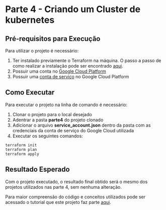 # Parte 4 - Criando um Cluster de kubernetes

## Pré-requisitos para Execução

Para utilizar o projeto é necessário:

1) Ter instalado previamente o Terraform na máquina. O passo a passo de como realizar
a instalação pode ser encontrado [aqui](https://learn.hashicorp.com/tutorials/terraform/install-cli).
2) Possuir uma conta no [Google Cloud Platform](https://cloud.google.com)
3) Possuir uma [conta de serviço](https://cloud.google.com/iam/docs/service-accounts?hl=pt-br) no Google Cloud Platform

## Como Executar

Para executar o projeto na linha de comando é necessário:

1) Clonar o projeto para o local desejado
2) Adentrar a pasta **parte4** do projeto clonado
3) Adicionar o arquivo **service_account.json** dentro da pasta com as credenciais da conta de serviço do Google Cloud utilizada
4) Executar os seguintes comandos:

```
terraform init
terraform plan
terraform apply
```

## Resultado Esperado

Com o projeto executado, o resultado final obtido será o mesmo dos projetos utilizados nas parte 4, sem nenhuma alteração.

Para maior compreensão do código e conceitos utilizados pode ser acessado o tutorial que este projeto faz parte [aqui](https://devops-para-iniciantes.github.io/IaC/parte4/main.html).
